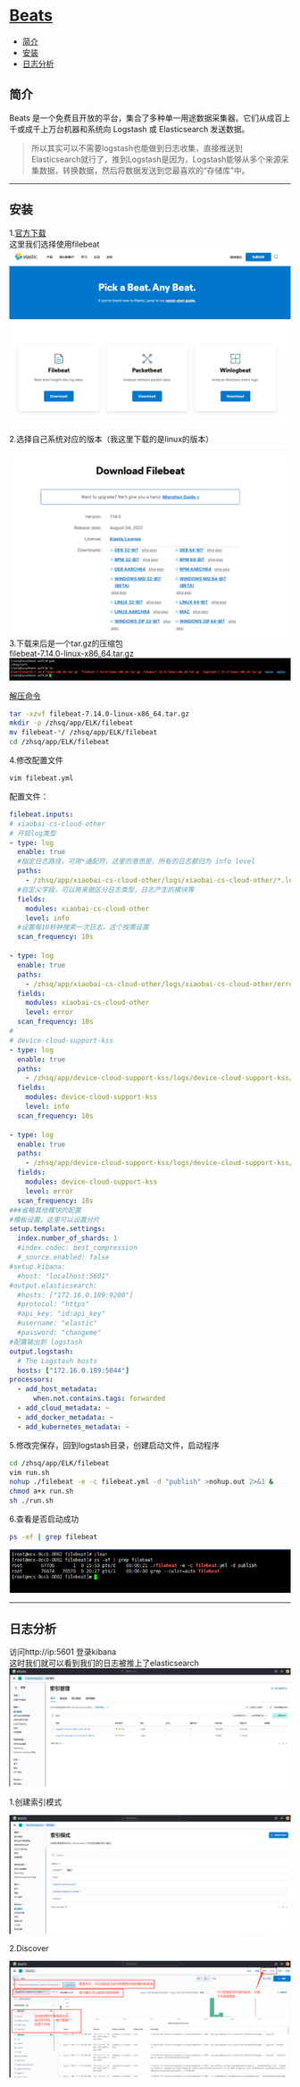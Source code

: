 # [Beats](https://www.elastic.co/cn/beats/ "beats")

<!-- TOC depthfrom:2 -->

- [简介](#%E7%AE%80%E4%BB%8B)
- [安装](#%E5%AE%89%E8%A3%85)
- [日志分析](#%E6%97%A5%E5%BF%97%E5%88%86%E6%9E%90)

<!-- /TOC -->

## 简介

Beats 是一个免费且开放的平台，集合了多种单一用途数据采集器。它们从成百上千或成千上万台机器和系统向 Logstash 或 Elasticsearch 发送数据。
>所以其实可以不需要logstash也能做到日志收集，直接推送到Elasticsearch就行了，推到Logstash是因为，Logstash能够从多个来源采集数据，转换数据，然后将数据发送到您最喜欢的“存储库”中。

---

## 安装

1.[官方下载](https://www.elastic.co/cn/downloads/beats/)  
这里我们选择使用filebeat  
![beats](./images/download_beats.png)

2.选择自己系统对应的版本（我这里下载的是linux的版本）  
![下载filebeat](./images/download_filebeat.png)
3.下载来后是一个tar.gz的压缩包  
filebeat-7.14.0-linux-x86_64.tar.gz
![图片](./images/softs.png)

[解压命令](https://www.runoob.com/linux/linux-comm-tar.html)

```bash
tar -xzvf filebeat-7.14.0-linux-x86_64.tar.gz
mkdir -p /zhsq/app/ELK/filebeat
mv filebeat-*/ /zhsq/app/ELK/filebeat
cd /zhsq/app/ELK/filebeat
```

4.修改配置文件

```bash
vim filebeat.yml
```

配置文件：

```yaml
filebeat.inputs:
# xiaobai-cs-cloud-other
# 开启log类型
- type: log
  enable: true
  #指定日志路径，可用*通配符，这里的意思是，所有的日志都归为 info level
  paths:
    - /zhsq/app/xiaobai-cs-cloud-other/logs/xiaobai-cs-cloud-other/*.log
  #自定义字段，可以用来做区分日志类型，日志产生的模块等
  fields:
    modules: xiaobai-cs-cloud-other
    level: info
  #设置每10秒钟搜索一次日志，这个按需设置
  scan_frequency: 10s

- type: log
  enable: true
  paths:
    - /zhsq/app/xiaobai-cs-cloud-other/logs/xiaobai-cs-cloud-other/error*.log
  fields:
    modules: xiaobai-cs-cloud-other
    level: error
  scan_frequency: 10s
#
# device-cloud-support-kss
- type: log
  enable: true
  paths:
    - /zhsq/app/device-cloud-support-kss/logs/device-cloud-support-kss/*.log
  fields:
    modules: device-cloud-support-kss
    level: info
  scan_frequency: 10s

- type: log
  enable: true
  paths:
    - /zhsq/app/device-cloud-support-kss/logs/device-cloud-support-kss/error*.log
  fields:
    modules: device-cloud-support-kss
    level: error
  scan_frequency: 10s
###省略其他模块的配置
#模板设置，这里可以设置分片
setup.template.settings:
  index.number_of_shards: 1
  #index.codec: best_compression
  #_source.enabled: false
#setup.kibana:
  #host: "localhost:5601"
#output.elasticsearch:
  #hosts: ["172.16.0.189:9200"]
  #protocol: "https"
  #api_key: "id:api_key"
  #username: "elastic"
  #password: "changeme"
#配置输出到 logstash
output.logstash:
  # The Logstash hosts
  hosts: ["172.16.0.189:5044"]  
processors:
  - add_host_metadata:
      when.not.contains.tags: forwarded
  - add_cloud_metadata: ~
  - add_docker_metadata: ~
  - add_kubernetes_metadata: ~
```

5.修改完保存，回到logstash目录，创建启动文件，启动程序

```bash
cd /zhsq/app/ELK/filebeat
vim run.sh
nohup ./filebeat -e -c filebeat.yml -d "publish" >nohup.out 2>&1 &
chmod a+x run.sh
sh ./run.sh
```

6.查看是否启动成功

```bash
ps -ef | grep filebeat
```

![查看是否启动](../../../images/filebeatstarted.png)

---

## 日志分析

访问http://ip:5601 登录kibana  
这时我们就可以看到我们的日志被推上了elasticsearch  
![索引](../../../images/kibana_show_index.png)

1.创建索引模式

![创建索引模式](../../../images/kibana_create_index_p.png)

2.Discover

![搜索日志分析](../../../images/kibana_search.png)
